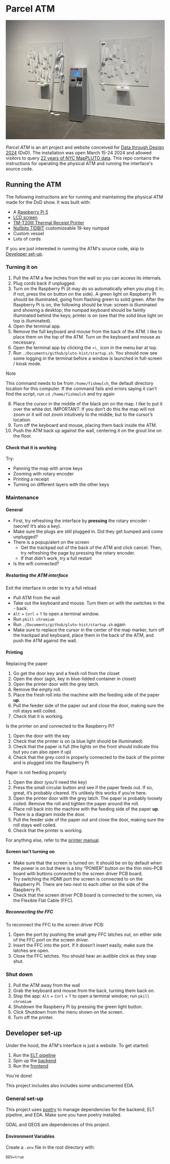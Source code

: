 # Parcel ATM

![The *Parcel ATM* at BRIC](./ATM-at-BRIC.jpg)

_Parcel ATM_ is an art project and website conceived for [Data through Design 2024](https://datathroughdesign.com/) (DxD). The installation was open March 15-24 2024 and allowed visitors to query [22 years of NYC MapPLUTO data](https://www.nyc.gov/site/planning/data-maps/open-data/bytes-archive.page). This repo contains the instructions for operating the physical ATM and running the interface's source code.

## Running the ATM

The following instructions are for running and maintaining the physical ATM made for the DxD show. It was built with:

- A [Raspberry Pi 5](https://www.raspberrypi.com/products/raspberry-pi-5/)
- [LCD screen](https://www.pishop.us/product/hdmi-8-ips-lcd-screen-kit-1024x768/)
- [TM-T20III Thermal Receipt Printer](https://epson.com/For-Work/Printers/POS/TM-T20III-Thermal-Receipt-Printer/p/C31CH51A9972)
- [Nullbits TIDBIT](https://nullbits.co/tidbit/) customizeable 19-key numpad
- Custom vessel
- Lots of cords

If you are just interested in running the ATM's source code, skip to [Developer set-up](#developer-set-up).

### Turning it on

1. Pull the ATM a few inches from the wall so you can access its internals.
1. Plug cords back if unplugged.
1. Turn on the Raspberry Pi (it may do so automatically when you plug it in; if not, press the on button on the side). A green light on Raspberry Pi should be illuminated, going from flashing green to solid green. After the Raspberry Pi is on, the following should be true: screen is illuminated and showing a desktop; the numpad keyboard should be faintly illuminated behind the keys; printer is on (see that the solid blue light on top is illuminated).
1. Open the terminal app.
1. Remove the full keyboard and mouse from the back of the ATM. I like to place them on the top of the ATM. Turn on the keyboard and mouse as necessary.
1. Open the terminal app by clicking the `>\_` icon in the menu bar at top.
1. Run `./Documents/github/pluto-hist/startup.sh`. You should now see some logging in the terminal before a window is launched in full-screen / kiosk mode.

> [!NOTE]
> This command needs to be from `/home/fishmulch`, the default directory location for this computer. If the command fails and errors saying it can’t find the script, run `cd /home/fishmulch` and try again

8. Place the cursor in the middle of the black pin on the map. I like to put it over the white dot. IMPORTANT: If you don’t do this the map will not zoom or it will not zoom intuitively to the middle, but to the cursor’s location.
1. Turn off the keyboard and mouse, placing them back inside the ATM.
1. Push the ATM back up against the wall, centering it on the grout line on the floor.

#### Check that it is working

Try:

- Panning the map with arrow keys
- Zooming with rotary encoder
- Printing a receipt
- Turning on different layers with the other keys

### Maintenance

#### General

- First, try refreshing the interface by **pressing** the rotary encoder - (secret! It’s also a key).
- Make sure the plugs are still plugged in. Did they get bumped and come unplugged?
- There is a popup/alert on the screen
  - Get the trackpad out of the back of the ATM and click cancel. Then, try refreshing the page by pressing the rotary encoder.
  - If that didn’t work, try a full restart
- Is the wifi connected?

##### Restarting the ATM interface

Exit the interface in order to try a full reload

- Pull ATM from the wall
- Take out the keyboard and mouse. Turn them on with the switches in the - back.
- `Alt` + `Cnrl` + `T` to open a terminal window.
- Run `pkill chromium`
- Run `./Documents/github/pluto-hist/startup.sh` again
- Make sure to replace the cursor in the center of the map marker, turn off the trackpad and keyboard, place them in the back of the ATM, and push the ATM against the wall.

#### Printing

Replacing the paper

1. Go get the door key and a fresh roll from the closet
1. Open the door (agin, key in blue-lidded container in closet)
1. Open the printer door with the grey latch.
1. Remove the empty roll.
1. Place the fresh roll into the machine with the feeding side of the paper **up**.
1. Pull the feeder side of the paper out and close the door, making sure the roll stays well coiled.
1. Check that it is working.

Is the printer on and connected to the Raspberry Pi?

1. Open the door with the key
1. Check that the printer is on (a blue light should be illuminated)
1. Check that the paper is full (the lights on the front should indicate this but you can also open it up)
1. Check that the grey cord is properly connected to the back of the printer and is plugged into the Raspberry Pi

Paper is not feeding properly

1. Open the door (you'll need the key)
1. Press the small circular button and see if the paper feeds out. If so, great, it’s probably cleared. It’s unlikely this works if you’re here.
1. Open the printer door with the grey latch. The paper is probably loosely coiled. Remove the roll and tighten the paper around the roll.
1. Place roll back into the machine with the feeding side of the paper **up**. There is a diagram inside the door.
1. Pull the feeder side of the paper out and close the door, making sure the roll stays well coiled.
1. Check that the printer is working.

For anything else, refer to the [printer manual](https://download4.epson.biz/sec_pubs/bs/pdf/TM-T20III_trg_en_revE.pdf).

#### Screen isn’t turning on

- Make sure that the screen is turned on. It should be on by default when the power is on but there is a tiny “POWER” button on the thin mini-PCB board with buttons connected to the screen driver PCB board.
- Try switching the HDMI port the screen is connected to on the Raspberry Pi. There are two next to each other on the side of the Raspberry Pi.
- Check that the screen driver PCB board is connected to the screen, via the Flexible Flat Cable (FFC).

##### Reconnecting the FFC

To reconnect the FFC to the screen driver PCB:

1. Open the port by pushing the small grey FFC latches out, on either side of the FFC port on the screen driver.
1. Insert the FFC into the port. If it doesn’t insert easily, make sure the latches are open.
1. Close the FFC latches. You should hear an audible click as they snap shut.

### Shut down

1. Pull the ATM away from the wall
1. Grab the keyboard and mouse from the back, turning them back on.
1. Stop the app: `Alt` + `Cnrl` + `T` to open a terminal window; run `pkill chromium`
1. Shutdown the Raspberry Pi by pressing the green light button.
1. Click Shutdown from the menu shown on the screen.
1. Turn off the printer.

## Developer set-up

Under the hood, the ATM's interface is just a website. To get started:

1. Run the [ELT pipeline](./elt/README.md)
1. Spin up the [backend](./backend/README.md)
1. Run the [frontend](./pluto-hist/README.md)

You're done!

This project includes also includes some undocumented EDA.

### General set-up

This project uses [poetry](https://python-poetry.org/docs/) to manage dependencies for the backend, ELT pipeline, and EDA. Make sure you have poetry installed.

GDAL and GEOS are dependencies of this project.

#### Environment Variables

Create a `.env` file in the root directory with:

```
DEV=true
```
